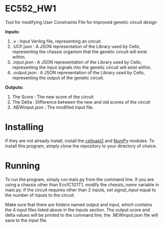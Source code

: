 # EC552_HW1

Tool for modifying User Constraints File for improved genetic circuit design

**Inputs:**
1. .v : Input Verilog file, representing an circuit.
2. .UCF.json : A JSON representation of the Library used by Cello, representing the chassis organism that the genetic circuit will exist within.
3. .input.json : A JSON representation of the Library used by Cello, representing the input signals into the genetic circuit will exist within.
4. .output.json : A JSON representation of the Library used by Cello, representing the output of the genetic circuit.

**Outputs:**
1. The Score : The new score of the circuit
2. The Delta : Difference between the new and old scores of the circuit
3. .NEWinput.json : The modified input file.

# Installing

If they are not already install, install the [celloapi2](https://github.com/CIDARLAB/celloapi2) and [NumPy](https://numpy.org/) modules.
To install this program, simply clone the repository to your directory of choice. 

# Running
To run the program, simply run main.py from the command line.
If you are using a chassis other than Eco1C1G1T1, modify the *chassis_name* variable in main.py.
If the circuit requires other than 2 inputs, set *signal_input* equal to the number of inputs to the circuit.

Make sure that there are folders named output and input, which contains the 4 input files listed above in the Inputs section.
The output score and delta values will be printed to the command line; the .NEWinput.json file will save to the input file.
